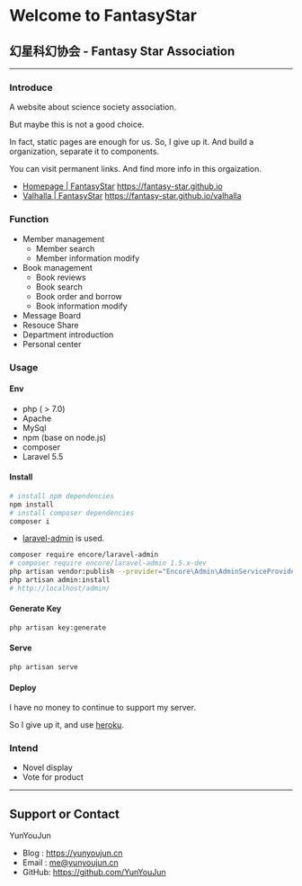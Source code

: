 # Welcome to FantasyStar

## 幻星科幻协会 - Fantasy Star Association

---

### Introduce

A website about science society association.

But maybe this is not a good choice.

In fact, static pages are enough for us. So, I give up it.
And build a organization, separate it to components.

You can visit permanent links. And find more info in this orgaization.

- [Homepage | FantasyStar](https://fantasy-star.github.io) <https://fantasy-star.github.io>
- [Valhalla | FantasyStar](https://fantasy-star.github.io/valhalla) <https://fantasy-star.github.io/valhalla>

### Function

- Member management
  - Member search
  - Member information modify
- Book management
  - Book reviews
  - Book search
  - Book order and borrow
  - Book information modify
- Message Board
- Resouce Share
- Department introduction
- Personal center

### Usage

#### Env

- php ( > 7.0)
- Apache
- MySql
- npm (base on node.js)
- composer
- Laravel 5.5

#### Install

```sh
# install npm dependencies
npm install
# install composer dependencies
composer i
```

- [laravel-admin](https://laravel-admin.org/docs/zh/installation) is used.

```sh
composer require encore/laravel-admin
# composer require encore/laravel-admin 1.5.x-dev
php artisan vendor:publish --provider="Encore\Admin\AdminServiceProvider"
php artisan admin:install
# http://localhost/admin/
```

#### Generate Key

```sh
php artisan key:generate
```

#### Serve

```sh
php artisan serve
```

#### Deploy

I have no money to continue to support my server.

So I give up it, and use [heroku](https://www.heroku.com/).

### Intend

- Novel display
- Vote for product

---

## Support or Contact

YunYouJun

- Blog : <https://yunyoujun.cn>
- Email : <me@yunyoujun.cn>
- GitHub: <https://github.com/YunYouJun>
